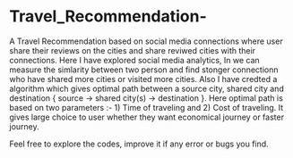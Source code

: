 # Travel_Recommendation-
A Travel Recommendation based on social media connections where user share their reviews on the cities and share reviwed cities with their connections. 
Here I have explored social media analytics, In we can measure the simlarity between two person and find stonger connectionn who have shared more cities or visited more cities. 
Also I have credted a algorithm which gives optimal path between a source city, shared city and destination { source -> shared city(s) -> destination }.
Here optimal path is based on two parameters :- 1) Time of traveling and 2) Cost of traveling. It gives large choice to user whether they want economical journey or faster journey.

Feel free to explore the codes, improve it if any error or bugs you find. 
